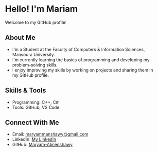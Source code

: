 # Hello! I'm Mariam
Welcome to my GitHub profile!

## About Me
- I'm a Student at the Faculty of Computers & Information Sciences, Mansoura University.
- I'm currently learning the basics of programming and developing my problem-solving skills.
- I enjoy improving my skills by working on projects and sharing them in my GitHub profile.

## Skills & Tools
- Programming: C++, C#  
- Tools: GitHub, VS Code
  
## Connect With Me
- Email: maryammanshawy@gmail.com
- LinkedIn: [My LinkedIn](https://www.linkedin.com/in/mariam-al-menshawy-56673333a?utm_source=share&utm_campaign=share_via&utm_content=profile&utm_medium=ios_app)  
- GitHub: [Maryam-Almenshawy](https://github.com/MaryamAlMenshawy)


<!--
**MariamAlMenshawy/MariamAlMenshawy** is a ✨ _special_ ✨ repository because its `README.md` (this file) appears on your GitHub profile.

Here are some ideas to get you started:

- 🔭 I’m currently working on ...
- 🌱 I’m currently learning ...
- 👯 I’m looking to collaborate on ...
- 🤔 I’m looking for help with ...
- 💬 Ask me about ...
- 📫 How to reach me: ...
- 😄 Pronouns: ...
- ⚡ Fun fact: ...
-->
